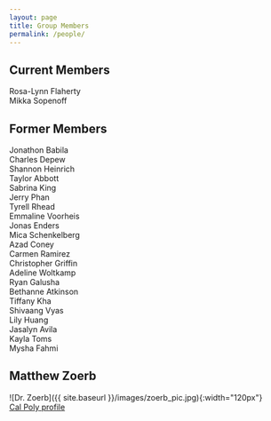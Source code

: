 ```yaml
---
layout: page
title: Group Members
permalink: /people/
---
```


## Current Members

Rosa-Lynn Flaherty \
Mikka Sopenoff 

## Former Members
Jonathon Babila \
Charles Depew \
Shannon Heinrich \
Taylor Abbott \
Sabrina King \
Jerry Phan \
Tyrell Rhead \
Emmaline Voorheis \
Jonas Enders \
Mica Schenkelberg \
Azad Coney \
Carmen Ramirez \
Christopher Griffin \
Adeline Woltkamp \
Ryan Galusha \
Bethanne Atkinson \
Tiffany Kha \
Shivaang Vyas \
Lily Huang \
Jasalyn Avila \
Kayla Toms \
Mysha Fahmi 

## Matthew Zoerb

![Dr. Zoerb]({{ site.baseurl }}/images/zoerb_pic.jpg){:width="120px"}\
[Cal Poly profile](https://chemistry.calpoly.edu/content/faculty/zoerb_matthew)
